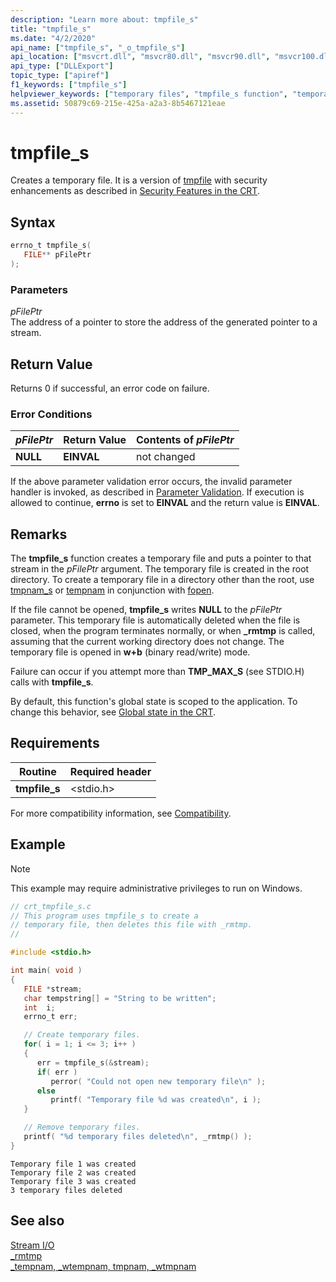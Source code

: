 ```yaml
---
description: "Learn more about: tmpfile_s"
title: "tmpfile_s"
ms.date: "4/2/2020"
api_name: ["tmpfile_s", "_o_tmpfile_s"]
api_location: ["msvcrt.dll", "msvcr80.dll", "msvcr90.dll", "msvcr100.dll", "msvcr100_clr0400.dll", "msvcr110.dll", "msvcr110_clr0400.dll", "msvcr120.dll", "msvcr120_clr0400.dll", "ucrtbase.dll", "api-ms-win-crt-stdio-l1-1-0.dll", "api-ms-win-crt-private-l1-1-0.dll"]
api_type: ["DLLExport"]
topic_type: ["apiref"]
f1_keywords: ["tmpfile_s"]
helpviewer_keywords: ["temporary files", "tmpfile_s function", "temporary files, creating"]
ms.assetid: 50879c69-215e-425a-a2a3-8b5467121eae
---
```

# tmpfile_s

Creates a temporary file. It is a version of [tmpfile](tmpfile.md) with security enhancements as described in [Security Features in the CRT](../../c-runtime-library/security-features-in-the-crt.md).

## Syntax

```C
errno_t tmpfile_s(
   FILE** pFilePtr
);
```

### Parameters

*pFilePtr*<br/>
The address of a pointer to store the address of the generated pointer to a stream.

## Return Value

Returns 0 if successful, an error code on failure.

### Error Conditions

|*pFilePtr*|**Return Value**|**Contents of**  *pFilePtr*|
|----------------|----------------------|---------------------------------|
|**NULL**|**EINVAL**|not changed|

If the above parameter validation error occurs, the invalid parameter handler is invoked, as described in [Parameter Validation](../../c-runtime-library/parameter-validation.md). If execution is allowed to continue, **errno** is set to **EINVAL** and the return value is **EINVAL**.

## Remarks

The **tmpfile_s** function creates a temporary file and puts a pointer to that stream in the *pFilePtr* argument. The temporary file is created in the root directory. To create a temporary file in a directory other than the root, use [tmpnam_s](tmpnam-s-wtmpnam-s.md) or [tempnam](tempnam-wtempnam-tmpnam-wtmpnam.md) in conjunction with [fopen](fopen-wfopen.md).

If the file cannot be opened, **tmpfile_s** writes **NULL** to the *pFilePtr* parameter. This temporary file is automatically deleted when the file is closed, when the program terminates normally, or when **_rmtmp** is called, assuming that the current working directory does not change. The temporary file is opened in **w+b** (binary read/write) mode.

Failure can occur if you attempt more than **TMP_MAX_S** (see STDIO.H) calls with **tmpfile_s**.

By default, this function's global state is scoped to the application. To change this behavior, see [Global state in the CRT](../global-state.md).

## Requirements

|Routine|Required header|
|-------------|---------------------|
|**tmpfile_s**|\<stdio.h>|

For more compatibility information, see [Compatibility](../../c-runtime-library/compatibility.md).

## Example

> [!NOTE]
> This example may require administrative privileges to run on Windows.

```C
// crt_tmpfile_s.c
// This program uses tmpfile_s to create a
// temporary file, then deletes this file with _rmtmp.
//

#include <stdio.h>

int main( void )
{
   FILE *stream;
   char tempstring[] = "String to be written";
   int  i;
   errno_t err;

   // Create temporary files.
   for( i = 1; i <= 3; i++ )
   {
      err = tmpfile_s(&stream);
      if( err )
         perror( "Could not open new temporary file\n" );
      else
         printf( "Temporary file %d was created\n", i );
   }

   // Remove temporary files.
   printf( "%d temporary files deleted\n", _rmtmp() );
}
```

```Output
Temporary file 1 was created
Temporary file 2 was created
Temporary file 3 was created
3 temporary files deleted
```

## See also

[Stream I/O](../../c-runtime-library/stream-i-o.md)<br/>
[_rmtmp](rmtmp.md)<br/>
[_tempnam, _wtempnam, tmpnam, _wtmpnam](tempnam-wtempnam-tmpnam-wtmpnam.md)<br/>

